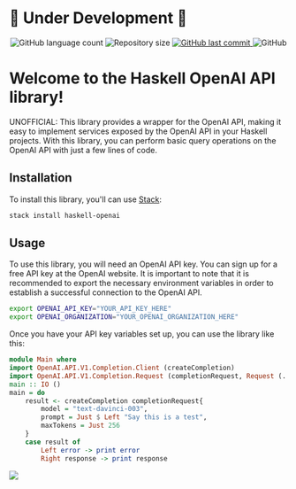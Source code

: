 
# :construction: Under Development :construction:

<div align="center">
  <p>
  <img alt="GitHub language count" src="https://img.shields.io/github/languages/count/braejan/haskell-openai?color=%2304D361">
  <img alt="Repository size" src="https://img.shields.io/github/repo-size/braejan/haskell-openai">
  <a href="https://github.com/braejan/ohaskell-openai/commits/main">
    <img alt="GitHub last commit" src="https://img.shields.io/github/last-commit/braejan/haskell-openai">
  </a>
  <img alt="GitHub" src="https://img.shields.io/github/license/braejan/haskell-openai?label=License">
  </p>
</div>

# Welcome to the Haskell OpenAI API library!

UNOFFICIAL: This library provides a wrapper for the OpenAI API, making it easy to implement services exposed by the OpenAI API in your Haskell projects. With this library, you can perform basic query operations on the OpenAI API with just a few lines of code.

## Installation

To install this library, you'll can use [Stack](https://docs.haskellstack.org/en/stable/README/):

```bash
stack install haskell-openai
```

## Usage

To use this library, you will need an OpenAI API key. You can sign up for a free API key at the OpenAI website.
It is important to note that it is recommended to export the necessary environment variables in order to establish a successful connection to the OpenAI API.
```bash
export OPENAI_API_KEY="YOUR_API_KEY_HERE"
export OPENAI_ORGANIZATION="YOUR_OPENAI_ORGANIZATION_HERE"
```
Once you have your API key variables set up, you can use the library like this:

```haskell
module Main where
import OpenAI.API.V1.Completion.Client (createCompletion)
import OpenAI.API.V1.Completion.Request (completionRequest, Request (..))
main :: IO ()
main = do
    result <- createCompletion completionRequest{
        model = "text-davinci-003",
        prompt = Just $ Left "Say this is a test",
        maxTokens = Just 256
    }
    case result of
        Left error -> print error
        Right response -> print response
```

![](https://lift.sonatype.com/api/badge/github.com/braejan/haskell-openai)
